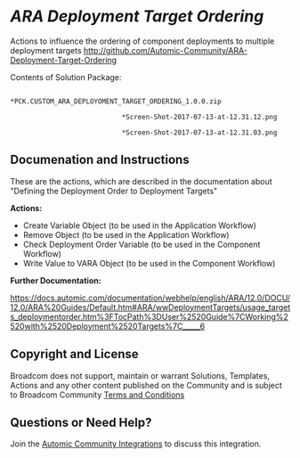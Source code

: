 *ARA Deployment Target Ordering*
=============


Actions to influence the ordering of component deployments to multiple deployment targets
http://github.com/Automic-Community/ARA-Deployment-Target-Ordering

<!-- List of attached files -->
Contents of Solution Package:

						
								*PCK.CUSTOM_ARA_DEPLOYOMENT_TARGET_ORDERING_1.0.0.zip
								
								*Screen-Shot-2017-07-13-at-12.31.12.png
								
								*Screen-Shot-2017-07-13-at-12.31.03.png
								
						


Documenation and Instructions
---

<p>These are the actions, which are described in the documentation about "Defining the Deployment Order to Deployment Targets"</p>
<p><strong>Actions:</strong></p>
<ul>
<li>Create Variable Object (to be used in the Application Workflow)</li>
<li>Remove Object (to be used in the Application Workflow)</li>
<li>Check Deployment Order Variable (to be used in the Component Workflow)</li>
<li>Write Value to VARA Object (to be used in the Component Workflow)</li>
</ul>
<p><strong>Further Documentation:</strong></p>
<p><a href="https://docs.automic.com/documentation/webhelp/english/ARA/12.0/DOCU/12.0/ARA%20Guides/Default.htm#ARA/wwDeploymentTargets/usage_targets_deploymentorder.htm%3FTocPath%3DUser%2520Guide%7CWorking%2520with%2520Deployment%2520Targets%7C_____6">https://docs.automic.com/documentation/webhelp/english/ARA/12.0/DOCU/12.0/ARA%20Guides/Default.htm#ARA/wwDeploymentTargets/usage_targets_deploymentorder.htm%3FTocPath%3DUser%2520Guide%7CWorking%2520with%2520Deployment%2520Targets%7C_____6</a></p>

Copyright and License
---

Broadcom does not support, maintain or warrant Solutions, Templates, Actions and any other content published on the Community and is subject to Broadcom Community [Terms and Conditions](https://community.broadcom.com/termsandconditions)


Questions or Need Help? 
---
Join the [Automic Community Integrations](https://community.broadcom.com/communities/community-home?CommunityKey=83e49dd4-b93e-464a-a343-2bb1e51c13ec) to discuss this integration.

